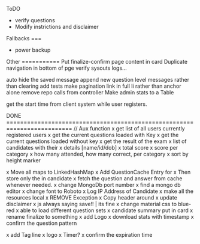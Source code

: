 ToDO
- verify questions
- Modify instrictions and disclaimer

Fallbacks ===
- power backup

Other ===========
Put finalize-confirm page content in card
Duplicate navigation in bottom of pge 
verify sysouts logs...

auto hide the saved message
append new question level messages rather than clearing
add tests
make pagination link in full li rather than anchor alone
remove repo calls from controller
Make admin stats to a Table

get the start time from client system while user registers.


DONE =========================================================================
// Aux function
x get list of all users currently registered users
x get the current questions loaded with Key
x get the current questions loaded without key
x get the result of the exam
	x list of candidates with their
		x details [name/id/dob] 
		x total score
		x score per category
		x how many attended, how many correct, per category
		x sort by height marker

x Move all maps to LinkedHashMap
x Add QuestionCache Entry for 	<questionId vs Question>
	x Then store only the <questionNo vs questionId> in candidate
	x fetch the question and answer from cache whenever needed.
x change MongoDb port number
x find a mongo db editor
x change font to Roboto
x Log IP Address of Candidate
x make all the resources local
x REMOVE Exception
x Copy header around
x update disclaimer
x js always saying save!! | its fine
x change material css to blue-red
x able to load different question sets
x candidate summary put in card
x rename finalize to something
x add Logo
x download stats with timestamp
x confirm the question pattern

x add Tag line
x logo
x Timer?
x confirm the expiration time